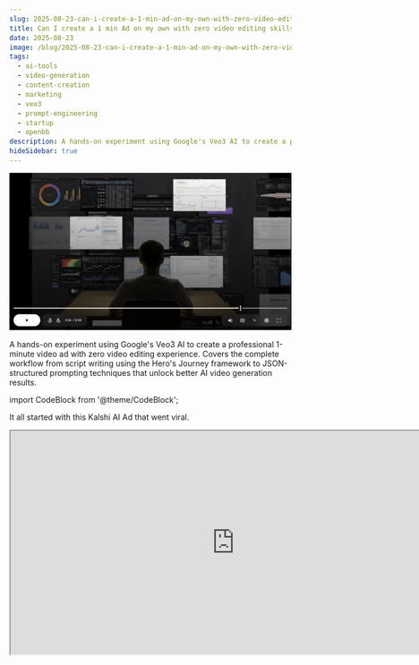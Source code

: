 ```yaml
---
slug: 2025-08-23-can-i-create-a-1-min-ad-on-my-own-with-zero-video-editing-skills
title: Can I create a 1 min Ad on my own with zero video editing skills?
date: 2025-08-23
image: /blog/2025-08-23-can-i-create-a-1-min-ad-on-my-own-with-zero-video-editing-skills
tags:
  - ai-tools
  - video-generation
  - content-creation
  - marketing
  - veo3
  - prompt-engineering
  - startup
  - openbb
description: A hands-on experiment using Google's Veo3 AI to create a professional 1-minute video ad with zero video editing experience. Covers the complete workflow from script writing using the Hero's Journey framework to JSON-structured prompting techniques that unlock better AI video generation results.
hideSidebar: true
---
```


<p align="center">
    <img width="600" src="/blog/2025-08-23-can-i-create-a-1-min-ad-on-my-own-with-zero-video-editing-skills.png" />
</p>

A hands-on experiment using Google's Veo3 AI to create a professional 1-minute video ad with zero video editing experience. Covers the complete workflow from script writing using the Hero's Journey framework to JSON-structured prompting techniques that unlock better AI video generation results.

<!-- truncate -->

import CodeBlock from '@theme/CodeBlock';

<div style={{borderTop: '1px solid #0088CC', margin: '1.5em 0'}} />

It all started with this Kalshi AI Ad that went viral.

<div className="flex place-items-center justify-center items-center rounded-sm mx-auto">
    <iframe
        src="https://www.youtube.com/embed/mzXFURkcCt4?si=TyLHBw1QX8l2KFNA"
        width="800"
        height="400"
    />
</div>

<br />

When I saw this AI-generated ad, my thought was: "_Wtf. There’s no way this was solely done using AI._”

Then I saw a lot of people on X sharing their Veo-3 AI-generated clips, and I was like: “_hmmm, maybe it is possible_”.

## The script

Between dog walks and daily routines, I found myself sketching out ideas for what would become an AI-generated video to announce OpenBB’s position as a counterpoint to legacy workspace infrastructure.

This would be a cinematic short film about the transformation of financial infrastructure and the rise of OpenBB.

I iterated on this script on my own in terms of what I wanted for it to happen at a very high level, in order to invoke emotion to the audience - in order to do that, I followed the typical Hero journey framework.

Here’s a brief description of what I ended up with at a very high level.

- **The ordinary world**: The legacy financial office with tired analysts in gray suits. Repetitive, robotic work on outdated CRT terminals. This establishes the mundane, oppressive status quo.

- **The call to adventure (opening)**: The young analyst pauses and closes their screen. The moment of questioning: "What if we started over?". The frosted-glass door labeled "UNLOCKED" literally represents the call.

- **Crossing the threshold (transition)**: Walking through the "UNLOCKED" door. The flood of light as they enter the futuristic workspace. It symbolizes leaving the old world behind. Launching OpenBB is the point of no return.

- **Tests and allies**: Other analysts join the journey (allies). Each person transforms into their unique self (rejecting uniformity). The collaborative work represents the tests - learning new ways to work. The AI agent becomes a supernatural aid/mentor figure.

- **The Ordeal (system collapse)**: The legacy system crashes ("INTERNAL ERROR"). This is the death/destruction of the old world. The moment of greatest crisis for those still trapped.

- **The revelation/reward (digital dissolution)**: The walls literally dissolve, revealing the truth. The massive Hub represents the reward/treasure. "This isn't an upgrade. This is a migration" - the wisdom gained.

- **The return**: The black void and logo emergence. Sharing the message with the world: "WE DON'T SELL DATA. WE SELL FREEDOM.". "The financial industry isn't rebooting" - bringing this knowledge back to transform society.

Then I had ChatGPT help me decompose this into different scenes. 

Also bear in mind that these AI video models are trained to output 8s videos, so I wanted to try to have each scene not taking longer than that. At least the core of it - as it’s hard to preserve scene styles between 8s clip.

Although the “extend” feature on Google’s Flow was better than what I hoped for. More on this later.

## Flow - Veo3

I first went to Google AI Studio, to the Generate Media section and tried to paste one the scenes text I had.

Although it was free, the output was pretty disappointing and that’s when I noticed that this was Veo2, and not Veo3 - the model that everyone was raving about on X.

Then I tried to upgrade to Veo3 - but in the typical Google manner - I couldn’t. Ultimately I found it in Google DeepMind platform which pointed me to try it in Flow.

I didn’t have the right subscription so I signed up to “Google AI Ultra for Business” which costed $125/mo (with a 50% discount). The estimates is that this provides around 1250 clips, which is enough, because the quality of the model is extremely impressive and there are ways to squeeze performance out of it - through prompt engineering.

<p align="center">
    <img width="600" src="/blog/2025-08-23-can-i-create-a-1-min-ad-on-my-own-with-zero-video-editing-skills_1.png" />
</p>

Copy-pasting the scenes as I had them on a document produced very impressive results, but I felt like the results were very diverse among each run.

I felt like it needed more structure. Then I saw several creators mentioned that these models performed significantly better with JSON-structured inputs rather than simple text prompts.

So I copied the text narrative of each of the scenes and converted these into JSON.

**Example:**

<CodeBlock language="json">
{`{
    "scene and action": "A slow dolly shot glides across a rigid financial office. Identical gray cubicles house analysts in matching suits, typing robotically at CRT-style terminals with pixelated dashboards. Close-ups reveal tired faces, blinking cursors, and a mechanical monotony. Voiceover: 'For decades, the tools of finance have remained the same. Expensive. Opaque. Inflexible. You weren’t meant to build with them. You were meant to follow.'",
    "camera angle": "center-aligned symmetry with slow dolly pans",
    "lighting": "harsh fluorescent with blue-gray tint",
    "room": "legacy financial office",
    "ratio": "16:9",
    "character": "analysts in identical gray suits, robotic behavior",
    "voice": "calm and authoritative male voice",
    "furniture": [
      "CRT monitors",
      "repetitive gray cubicles",
      "fluorescent ceiling lights"
    ],
    "action and motion": "minimal movement, robotic typing, blinking screens, fluorescent flickering",
    "keywords": [
      "legacy finance",
      "monotony",
      "rigid systems",
      "pixelated UI",
      "inflexibility"
    ]
}`}
</CodeBlock>

This level of detail gave us precise control over every aspect of the scene, and then we just had to paste it to Flow and let the model cook 🧑‍🍳.

<p align="center">
    <img width="600" src="/blog/2025-08-23-can-i-create-a-1-min-ad-on-my-own-with-zero-video-editing-skills_2.png" />
</p>

That improved the quality and reproducibility significantly.

But I knew we could still get more out of it so I iterated on these prompts with ChatGPT so it would add more relevant keys: value pairs to this JSON, such as:
- Scene and action descriptions
- Camera angles and movement
- Lighting and color grading
- Character direction and emotion
- Environmental details
- Keywords for style consistency

<p align="center">
    <img width="600" src="/blog/2025-08-23-can-i-create-a-1-min-ad-on-my-own-with-zero-video-editing-skills_3.png" />
</p>

This JSON structure forced me to think about every element, which was awesome.

## Iteration

At this point I knew there was something here.

**I was - once again - mind blown by AI and what it could enable.**

There I was, never having done any video editing/film concept - being able to do something on my own in very very little time.

This is the point at which I asked help.

While I was good at the technical prompt crafting, my wife has an eye for what actually looks good on screen and so she did all the iteration after that initial work. Flow's feature allowing 4 variations per prompt was a game-changer here,  instead of generating one video and hoping for the best, she could compare options and identify what worked.

But also the Extend feature of flow which allows a scene to be based on the past ones so characters/environments aren’t lost between clips. Particularly relevant as we wanted to follow the Hero journey and for that the audience needs to develop a relationship/affinity with the hero.

Then our marketing, Rita, helped refine the copy to make it perfect- with OpenBB style all over it.

And then my wife just helped stitching things together and having audio being synced with the video.

To the final result, which you can see here:

<div className="flex place-items-center justify-center items-center rounded-sm mx-auto">
    <iframe
        src="https://www.youtube.com/embed/FWL0A3BdgcI?si=BqyWvMjFYJTA0uOq"
        width="800"
        height="400"
    />
</div>

## Final thoughts

What started as a weekend curiosity turned into a legitimate short film.

The tools are there, the quality is impressive, and the barrier to entry is lower than ever. 

But perhaps most importantly, AI video generation doesn't replace human creativity – it amplifies it.

This represents more than just a technical experiment.

It's LITERAL proof that individual creators can now produce content that would have required significant budgets and teams just a few years ago.

We are definitely in a golden age. Enjoy.